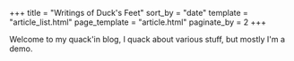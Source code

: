 +++
title = "Writings of Duck's Feet"
sort_by = "date"
template = "article_list.html"
page_template = "article.html"
paginate_by = 2
+++

Welcome to my quack'in blog, I quack about various stuff, but mostly I'm a demo.
